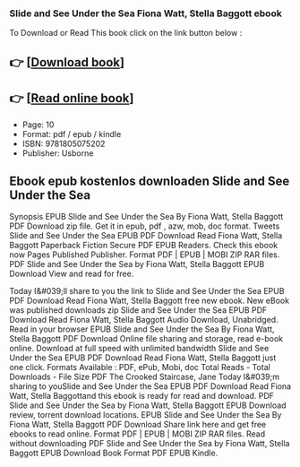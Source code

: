 ### Slide and See Under the Sea Fiona Watt, Stella Baggott ebook

To Download or Read This book click on the link button below :

## 👉  [**[Download book](http://ebooksharez.info/download.php?group=book&from=github.com&id=713524&lnk=1064 "Download book")**]

## 👉  [**[Read online book](http://ebooksharez.info/download.php?group=book&from=github.com&id=713524&lnk=1064 "Read online book")**]


* Page: 10
* Format: pdf / epub / kindle
* ISBN: 9781805075202
* Publisher: Usborne



## Ebook epub kostenlos downloaden Slide and See Under the Sea 


Synopsis EPUB Slide and See Under the Sea By Fiona Watt, Stella Baggott PDF Download zip file. Get it in epub, pdf , azw, mob, doc format. Tweets Slide and See Under the Sea EPUB PDF Download Read Fiona Watt, Stella Baggott Paperback Fiction Secure PDF EPUB Readers. Check this ebook now Pages Published Publisher. Format PDF | EPUB | MOBI ZIP RAR files. PDF Slide and See Under the Sea by Fiona Watt, Stella Baggott EPUB Download View and read for free.

Today I&amp;#039;ll share to you the link to Slide and See Under the Sea EPUB PDF Download Read Fiona Watt, Stella Baggott free new ebook. New eBook was published downloads zip Slide and See Under the Sea EPUB PDF Download Read Fiona Watt, Stella Baggott Audio Download, Unabridged. Read in your browser EPUB Slide and See Under the Sea By Fiona Watt, Stella Baggott PDF Download Online file sharing and storage, read e-book online. Download at full speed with unlimited bandwidth Slide and See Under the Sea EPUB PDF Download Read Fiona Watt, Stella Baggott just one click. Formats Available : PDF, ePub, Mobi, doc Total Reads - Total Downloads - File Size PDF The Crooked Staircase, Jane Today I&amp;#039;m sharing to youSlide and See Under the Sea EPUB PDF Download Read Fiona Watt, Stella Baggottand this ebook is ready for read and download. PDF Slide and See Under the Sea by Fiona Watt, Stella Baggott EPUB Download review, torrent download locations. EPUB Slide and See Under the Sea By Fiona Watt, Stella Baggott PDF Download Share link here and get free ebooks to read online. Format PDF | EPUB | MOBI ZIP RAR files. Read without downloading PDF Slide and See Under the Sea by Fiona Watt, Stella Baggott EPUB Download Book Format PDF EPUB Kindle.





